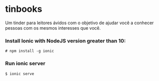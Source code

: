 # tinbooks
Um tinder para leitores ávidos com o objetivo de ajudar você a conhecer pessoas com os mesmos interesses que você.

### Install Ionic with NodeJS version greater than 10:
```
# npm install -g ionic
```

### Run ionic server
```
$ ionic serve
```